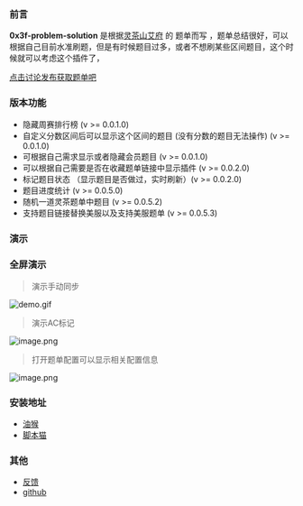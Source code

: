 ### 前言

**0x3f-problem-solution** 是根据[灵茶山艾府](https://space.bilibili.com/206214) 的 题单而写 ，题单总结很好，可以根据自己目前水准刷题，但是有时候题目过多，或者不想刷某些区间题目，这个时候就可以考虑这个插件了，


[点击讨论发布获取题单吧](https://leetcode.cn/u/endlesscheng/)



### 版本功能
-  隐藏周赛排行榜 (v >= 0.0.1.0)
-  自定义分数区间后可以显示这个区间的题目 (没有分数的题目无法操作) (v >= 0.0.1.0)
-  可根据自己需求显示或者隐藏会员题目 (v >= 0.0.1.0)
-  可以根据自己需要是否在收藏题单链接中显示插件 (v >= 0.0.2.0)
-  标记题目状态 （显示题目是否做过，实时刷新）(v >= 0.0.2.0)
-  题目进度统计 (v >= 0.0.5.0)
-  随机一道灵茶题单中题目 (v >= 0.0.5.2)
-  支持题目链接替换美服以及支持美服题单 (v >= 0.0.5.3)


### 演示





### 全屏演示




> 演示手动同步

![demo.gif](https://scriptcat.org/api/v2/resource/image/20XaV0SJbq09c9Mk)



> 演示AC标记

![image.png](https://scriptcat.org/api/v2/resource/image/ce3YGVmO085A6oHp)

> 打开题单配置可以显示相关配置信息

![image.png](https://scriptcat.org/api/v2/resource/image/ZQkTcnkpAMShGlGD)

### 安装地址


- [油猴](https://greasyfork.org/zh-CN/scripts/501134-0x3f-problem-solution)
- [脚本猫](https://scriptcat.org/zh-CN/script-show-page/1967)

### 其他

- [反馈](https://wuxin0011.github.io/tampermonkey-script/plugins/0x3f-problem-solution.html)
- [github](https://github.com/wuxin0011/tampermonkey-script/tree/main/0x3f-leetcode)